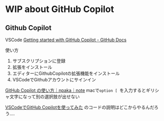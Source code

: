 # WIP about GitHub Copilot
## Github Copilot
VSCode
[Getting started with GitHub Copilot - GitHub Docs](https://docs.github.com/ja/copilot/getting-started-with-github-copilot?tool=vscode)

使い方
1. サブスクリプションに登録
2. 拡張をインストール
3. エディターにGithubCopilotの拡張機能をインストール
4. VSCodeでGithubアカウントにサインイン

[GitHub Copilot の使い方｜npaka｜note](https://note.com/npaka/n/ne208e3482bab)
macで`option [ `を入力するとギリシャ文字になって別の選択肢が出せない

[VSCodeでGitHub Copilotを使ってみた](https://zenn.dev/riya_amemiya/articles/7a7cec9244e4b9)
のコードの説明はどこからやるんだろう....